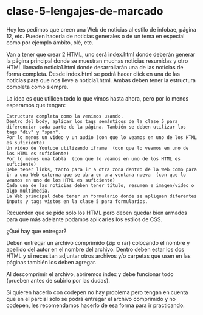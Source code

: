 # clase-5-lengajes-de-marcado

###
Hoy les pedimos que creen una Web de noticias al estilo de infobae, página 12, etc. Pueden hacerla de noticias generales o de un tema en especial como por ejemplo ámbito, olé, etc.

Van a tener que crear 2 HTML, uno será index.html donde deberán generar la página principal donde se muestran muchas noticias resumidas y otro HTML llamado noticia1.html donde desarrollarán una de las noticias de forma completa. Desde index.html se podrá hacer click en una de las noticias para que nos lleve a noticia1.html. Ambas deben tener la estructura completa como siempre.

La idea es que utilicen todo lo que vimos hasta ahora, pero por lo menos esperamos que tengan:

    Estructura completa como la venimos usando.
    Dentro del body, aplicar los tags semánticos de la clase 5 para diferenciar cada parte de la página. También se deben utilizar los tags "div" y "span".
    Por lo menos un video y un audio (con que lo veamos en uno de los HTML es suficiente)
    Un video de Youtube utilizando iframe  (con que lo veamos en uno de los HTML es suficiente)
    Por lo menos una tabla  (con que lo veamos en uno de los HTML es suficiente)
    Debe tener links, tanto para ir a otra zona dentro de la Web como para ir a una Web externa que se abra en una ventana nueva  (con que lo veamos en uno de los HTML es suficiente)
    Cada una de las noticias deben tener título, resumen e imagen/video o algo multimedia.
    La Web principal debe tener un formulario donde se apliquen diferentes inputs y tags vistos en la clase 5 para formularios.

Recuerden que se pide solo los HTML pero deben quedar bien armados para que más adelante podamos aplicarles los estilos de CSS.


¿Qué hay que entregar?

Deben entregar un archivo comprimido (zip o rar) colocando el nombre y apellido del autor en el nombre del archivo. Dentro deben estar los dos HTML y si necesitan adjuntar otros archivos y/o carpetas que usen en las páginas también los deben agregar.

Al descomprimir el archivo, abriremos index y debe funcionar todo (prueben antes de subirlo por las dudas).

Si quieren hacerlo con codepen no hay problema pero tengan en cuenta que en el parcial solo se podrá entregar el archivo comprimido y no codepen, les recomendamos hacerlo de esa forma para ir practicando.

###
